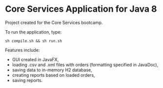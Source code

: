 # Core Services Application for Java 8
Project created for the Core Services bootcamp.

To run the application, type:
```
sh compile.sh && sh run.sh
```

Features include:
- GUI created in JavaFX,
- loading .csv and .xml files with orders (formatting specified in JavaDoc),
- saving data to in-memory H2 database,
- creating reports based on loaded orders,
- saving reports.
